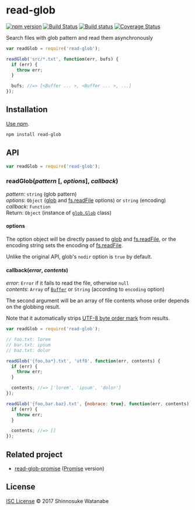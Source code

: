 # read-glob

[![npm version](https://img.shields.io/npm/v/read-glob.svg)](https://www.npmjs.com/package/read-glob)
[![Build Status](https://travis-ci.org/shinnn/node-read-glob.svg?branch=master)](https://travis-ci.org/shinnn/node-read-glob)
[![Build status](https://ci.appveyor.com/api/projects/status/9cf2k7pkog7ax2fs/branch/master?svg=true)](https://ci.appveyor.com/project/ShinnosukeWatanabe/node-read-glob/branch/master)
[![Coverage Status](https://img.shields.io/coveralls/shinnn/node-read-glob.svg)](https://coveralls.io/github/shinnn/node-read-glob)

Search files with glob pattern and read them asynchronously

```javascript
var readGlob = require('read-glob');

readGlob('src/*.txt', function(err, bufs) {
  if (err) {
    throw err;
  }

  bufs; //=> [<Buffer ... >, <Buffer ... >, ...]
});
```

## Installation

[Use npm](https://docs.npmjs.com/cli/install).

```sh
npm install read-glob
```

## API

```javascript
var readGlob = require('read-glob');
```

### readGlob(*pattern* [, *options*], *callback*)

*pattern*: `string` (glob pattern)  
*options*: `Object` ([glob] and [fs.readFile] options) or `string` (encoding)  
*callback*: `Function`  
Return: `Object` (instance of [`glob.Glob`](https://github.com/isaacs/node-glob#class-globglob) class)

#### options

The option object will be directly passed to [glob] and [fs.readFile], or the encoding string sets the encoding of [fs.readFile].

Unlike the original API, glob's `nodir` option is `true` by default.

#### callback(*error*, *contents*)

*error*: `Error` if it fails to read the file, otherwise `null`  
*contents*: `Array` of [`Buffer`](https://nodejs.org/api/buffer.html#buffer_class_buffer) or `String` (according to `encoding` option)

The second argument will be an array of file contents whose order depends on the globbing result.

Note that it automatically strips [UTF-8 byte order mark](http://en.wikipedia.org/wiki/Byte_order_mark#UTF-8) from results.

```javascript
var readGlob = require('read-glob');

// foo.txt: lorem
// bar.txt: ipsum
// baz.txt: dolor

readGlob('{foo,ba*}.txt', 'utf8', function(err, contents) {
  if (err) {
    throw err;
  }

  contents; //=> ['lorem', 'ipsum', 'dolor']
});

readGlob('{foo,bar.baz}.txt', {nobrace: true}, function(err, contents) {
  if (err) {
    throw err;
  }

  contents; //=> []
});
```

## Related project

* [read-glob-promise](https://github.com/shinnn/read-glob-promise) ([Promise](https://promisesaplus.com/) version)

## License

[ISC License](./LICENSE) © 2017 Shinnosuke Watanabe

[fs.readFile]: https://nodejs.org/api/fs.html#fs_fs_readfile_path_options_callback
[glob]: https://github.com/isaacs/node-glob#options
